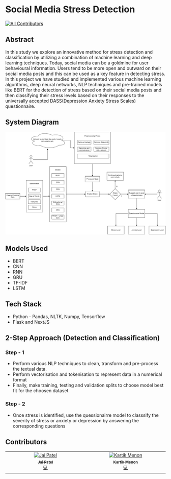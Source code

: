 # Social Media Stress Detection
<!-- ALL-CONTRIBUTORS-BADGE:START - Do not remove or modify this section -->
[![All Contributors](https://img.shields.io/badge/all_contributors-2-orange.svg?style=flat-square)](#contributors-)
<!-- ALL-CONTRIBUTORS-BADGE:END -->

## Abstract
In this study we explore an innovative method for stress detection and classification by utilizing a combination of machine learning and deep learning techniques. Today, social media can be a goldmine for user behavioural information. Users tend to be more open and outward on their social media posts and this can be used as a key feature in detecting stress. In this project we have studied and implemented various machine learning algorithms, deep neural networks, NLP techniques and pre-trained models like BERT for the detection of stress based on their social media posts and then classifying their stress levels based on their responses to the universally accepted DASS(Depression Anxiety Stress Scales) questionnaire.

## System Diagram
![alt](data/Images/system_diagram.png)

## Models Used
- BERT
- CNN
- RNN
- GRU
- TF-IDF
- LSTM

## Tech Stack
- Python - Pandas, NLTK, Numpy, Tensorflow
- Flask and NextJS

## 2-Step Approach (Detection and Classification)

### Step - 1
- Perform various NLP techniques to clean, transform and pre-process the textual data.
- Perform vectorisation and tokenisation to represent data in a numerical format
- Finally, make training, testing and validation splits to choose model best fit for the choosen dataset

### Step - 2
- Once stress is identified, use the quessionairre model to classsify the severity of stress or anxiety or depression by answering the corresponding questions

## Contributors
<!-- ALL-CONTRIBUTORS-LIST:START - Do not remove or modify this section -->
<!-- prettier-ignore-start -->
<!-- markdownlint-disable -->
<table>
  <tbody>
    <tr>
      <td align="center" valign="top" width="14.28%"><a href="https://github.com/goldenPheonix02"><img src="https://avatars.githubusercontent.com/u/75632793?v=4?s=100" width="100px;" alt="Jai Patel"/><br /><sub><b>Jai Patel</b></sub></a><br /><a href="https://github.com/goldenPheonix02/social-media-stress-detection/commits?author=goldenPheonix02" title="Code">💻</a></td>
      <td align="center" valign="top" width="14.28%"><a href="https://github.com/kvm05"><img src="https://avatars.githubusercontent.com/u/75673707?v=4?s=100" width="100px;" alt="Kartik Menon"/><br /><sub><b>Kartik Menon</b></sub></a><br /><a href="https://github.com/goldenPheonix02/social-media-stress-detection/commits?author=kvm05" title="Code">💻</a></td>
    </tr>
  </tbody>
</table>

<!-- markdownlint-restore -->
<!-- prettier-ignore-end -->

<!-- ALL-CONTRIBUTORS-LIST:END -->
<!-- markdownlint-disable -->

<!-- markdownlint-restore -->
<!-- prettier-ignore-end -->

<!-- ALL-CONTRIBUTORS-LIST:END -->
